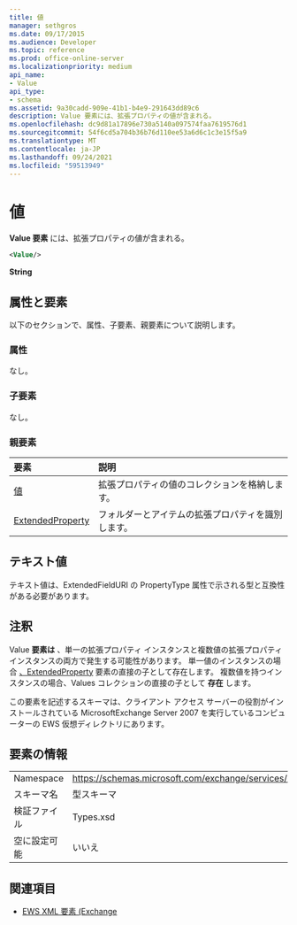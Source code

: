 ```yaml
---
title: 値
manager: sethgros
ms.date: 09/17/2015
ms.audience: Developer
ms.topic: reference
ms.prod: office-online-server
ms.localizationpriority: medium
api_name:
- Value
api_type:
- schema
ms.assetid: 9a30cadd-909e-41b1-b4e9-291643dd89c6
description: Value 要素には、拡張プロパティの値が含まれる。
ms.openlocfilehash: dc9d81a17896e730a5140a097574faa7619576d1
ms.sourcegitcommit: 54f6cd5a704b36b76d110ee53a6d6c1c3e15f5a9
ms.translationtype: MT
ms.contentlocale: ja-JP
ms.lasthandoff: 09/24/2021
ms.locfileid: "59513949"
---
```

# <a name="value"></a>値

**Value 要素** には、拡張プロパティの値が含まれる。 
  
```xml
<Value/>
```

**String**

## <a name="attributes-and-elements"></a>属性と要素

以下のセクションで、属性、子要素、親要素について説明します。
  
### <a name="attributes"></a>属性

なし。
  
### <a name="child-elements"></a>子要素

なし。
  
### <a name="parent-elements"></a>親要素

|**要素**|**説明**|
|:-----|:-----|
|[値](values.md) <br/> |拡張プロパティの値のコレクションを格納します。  <br/> |
|[ExtendedProperty](extendedproperty.md) <br/> |フォルダーとアイテムの拡張プロパティを識別します。  <br/> |
   
## <a name="text-value"></a>テキスト値

テキスト値は、ExtendedFieldURI の PropertyType 属性で示される型と互換性がある必要があります。
  
## <a name="remarks"></a>注釈

Value **要素は** 、単一の拡張プロパティ インスタンスと複数値の拡張プロパティ インスタンスの両方で発生する可能性があります。 単一値のインスタンスの場合 [、ExtendedProperty](extendedproperty.md) 要素の直接の子として存在します。 複数値を持つインスタンスの場合、Values コレクションの直接の子として **存在** します。 
  
この要素を記述するスキーマは、クライアント アクセス サーバーの役割がインストールされている MicrosoftExchange Server 2007 を実行しているコンピューターの EWS 仮想ディレクトリにあります。
  
## <a name="element-information"></a>要素の情報

|||
|:-----|:-----|
|Namespace  <br/> |https://schemas.microsoft.com/exchange/services/2006/types  <br/> |
|スキーマ名  <br/> |型スキーマ  <br/> |
|検証ファイル  <br/> |Types.xsd  <br/> |
|空に設定可能  <br/> |いいえ  <br/> |
   
## <a name="see-also"></a>関連項目

- [EWS XML 要素 (Exchange](ews-xml-elements-in-exchange.md)

